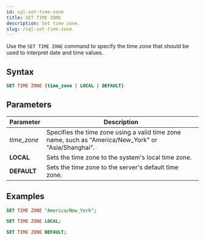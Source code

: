 ```yaml
---
id: sql-set-time-zone
title: SET TIME ZONE
description: Set time zone.
slug: /sql-set-time-zone
---
```


Use the `SET TIME ZONE` command to specify the time zone that should be used to interpret date and time values.

## Syntax

```sql
SET TIME ZONE {time_zone | LOCAL | DEFAULT}
```


## Parameters

| Parameter                 | Description           |
| ------------------------- | --------------------- |
| *time_zone*             | Specifies the time zone using a valid time zone name, such as "America/New_York" or "Asia/Shanghai". |
| **LOCAL** | Sets the time zone to the system's local time zone. |
| **DEFAULT** | Sets the time zone to the server's default time zone. |



## Examples

```sql
SET TIME ZONE "America/New_York";
```

```sql
SET TIME ZONE LOCAL;
```

```sql
SET TIME ZONE DEFAULT;
```